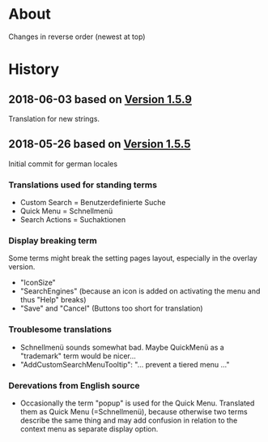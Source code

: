 # About
Changes in reverse order (newest at top)

# History
## 2018-06-03 based on [Version 1.5.9](https://github.com/ssborbis/ContextSearch-web-ext/commit/fc7bc2274111db8b744877fc1f03f9becb0ad0eb)
Translation for new strings.


## 2018-05-26 based on [Version 1.5.5](https://github.com/ssborbis/ContextSearch-web-ext/commit/2bf43ef21620fc9cc4722acc23f409c8ec1056b2)
Initial commit for german locales

### Translations used for standing terms
* Custom Search     = Benutzerdefinierte Suche
* Quick Menu        = Schnellmenü
* Search Actions    = Suchaktionen

### Display breaking term
Some terms might break the setting pages layout, especially in the overlay version.
* "IconSize"
* "SearchEngines" (because an icon is added on activating the menu and thus "Help" breaks)
* "Save" and "Cancel" (Buttons too short for translation)

### Troublesome translations
* Schnellmenü sounds somewhat bad. Maybe QuickMenü as a "trademark" term would be nicer...
* "AddCustomSearchMenuTooltip": "... prevent a tiered menu ..."

### Derevations from English source
* Occasionally the term "popup" is used for the Quick Menu. Translated them as Quick Menu (=Schnellmenü), because otherwise two terms describe the same thing and may add confusion in relation to the context menu as separate display option.
